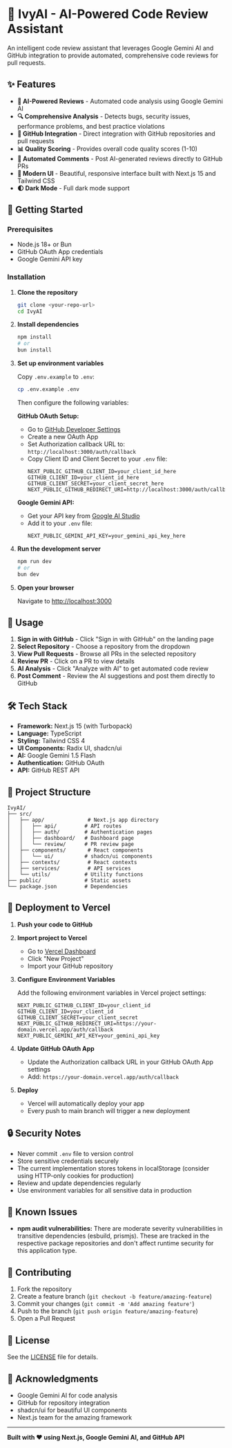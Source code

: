 # 🤖 IvyAI - AI-Powered Code Review Assistant

An intelligent code review assistant that leverages Google Gemini AI and GitHub integration to provide automated, comprehensive code reviews for pull requests.

## ✨ Features

- **🎯 AI-Powered Reviews** - Automated code analysis using Google Gemini AI
- **🔍 Comprehensive Analysis** - Detects bugs, security issues, performance problems, and best practice violations
- **🔗 GitHub Integration** - Direct integration with GitHub repositories and pull requests
- **📊 Quality Scoring** - Provides overall code quality scores (1-10)
- **💬 Automated Comments** - Post AI-generated reviews directly to GitHub PRs
- **🎨 Modern UI** - Beautiful, responsive interface built with Next.js 15 and Tailwind CSS
- **🌓 Dark Mode** - Full dark mode support

## 🚀 Getting Started

### Prerequisites

- Node.js 18+ or Bun
- GitHub OAuth App credentials
- Google Gemini API key

### Installation

1. **Clone the repository**
   ```bash
   git clone <your-repo-url>
   cd IvyAI
   ```

2. **Install dependencies**
   ```bash
   npm install
   # or
   bun install
   ```

3. **Set up environment variables**
   
   Copy `.env.example` to `.env`:
   ```bash
   cp .env.example .env
   ```

   Then configure the following variables:
   
   **GitHub OAuth Setup:**
   - Go to [GitHub Developer Settings](https://github.com/settings/developers)
   - Create a new OAuth App
   - Set Authorization callback URL to: `http://localhost:3000/auth/callback`
   - Copy Client ID and Client Secret to your `.env` file:
     ```env
     NEXT_PUBLIC_GITHUB_CLIENT_ID=your_client_id_here
     GITHUB_CLIENT_ID=your_client_id_here
     GITHUB_CLIENT_SECRET=your_client_secret_here
     NEXT_PUBLIC_GITHUB_REDIRECT_URI=http://localhost:3000/auth/callback
     ```

   **Google Gemini API:**
   - Get your API key from [Google AI Studio](https://makersuite.google.com/app/apikey)
   - Add it to your `.env` file:
     ```env
     NEXT_PUBLIC_GEMINI_API_KEY=your_gemini_api_key_here
     ```

4. **Run the development server**
   ```bash
   npm run dev
   # or
   bun dev
   ```

5. **Open your browser**
   
   Navigate to [http://localhost:3000](http://localhost:3000)

## 📖 Usage

1. **Sign in with GitHub** - Click "Sign in with GitHub" on the landing page
2. **Select Repository** - Choose a repository from the dropdown
3. **View Pull Requests** - Browse all PRs in the selected repository
4. **Review PR** - Click on a PR to view details
5. **AI Analysis** - Click "Analyze with AI" to get automated code review
6. **Post Comment** - Review the AI suggestions and post them directly to GitHub

## 🛠️ Tech Stack

- **Framework:** Next.js 15 (with Turbopack)
- **Language:** TypeScript
- **Styling:** Tailwind CSS 4
- **UI Components:** Radix UI, shadcn/ui
- **AI:** Google Gemini 1.5 Flash
- **Authentication:** GitHub OAuth
- **API:** GitHub REST API

## 📁 Project Structure

```
IvyAI/
├── src/
│   ├── app/              # Next.js app directory
│   │   ├── api/         # API routes
│   │   ├── auth/        # Authentication pages
│   │   ├── dashboard/   # Dashboard page
│   │   └── review/      # PR review page
│   ├── components/       # React components
│   │   └── ui/          # shadcn/ui components
│   ├── contexts/         # React contexts
│   ├── services/         # API services
│   └── utils/           # Utility functions
├── public/              # Static assets
└── package.json         # Dependencies
```

## 🚀 Deployment to Vercel

1. **Push your code to GitHub**

2. **Import project to Vercel**
   - Go to [Vercel Dashboard](https://vercel.com/dashboard)
   - Click "New Project"
   - Import your GitHub repository

3. **Configure Environment Variables**
   
   Add the following environment variables in Vercel project settings:
   ```
   NEXT_PUBLIC_GITHUB_CLIENT_ID=your_client_id
   GITHUB_CLIENT_ID=your_client_id
   GITHUB_CLIENT_SECRET=your_client_secret
   NEXT_PUBLIC_GITHUB_REDIRECT_URI=https://your-domain.vercel.app/auth/callback
   NEXT_PUBLIC_GEMINI_API_KEY=your_gemini_api_key
   ```

4. **Update GitHub OAuth App**
   - Update the Authorization callback URL in your GitHub OAuth App settings
   - Add: `https://your-domain.vercel.app/auth/callback`

5. **Deploy**
   - Vercel will automatically deploy your app
   - Every push to main branch will trigger a new deployment

## 🔒 Security Notes

- Never commit `.env` file to version control
- Store sensitive credentials securely
- The current implementation stores tokens in localStorage (consider using HTTP-only cookies for production)
- Review and update dependencies regularly
- Use environment variables for all sensitive data in production

## 📝 Known Issues

- **npm audit vulnerabilities:** There are moderate severity vulnerabilities in transitive dependencies (esbuild, prismjs). These are tracked in the respective package repositories and don't affect runtime security for this application type.

## 🤝 Contributing

1. Fork the repository
2. Create a feature branch (`git checkout -b feature/amazing-feature`)
3. Commit your changes (`git commit -m 'Add amazing feature'`)
4. Push to the branch (`git push origin feature/amazing-feature`)
5. Open a Pull Request

## 📄 License

See the [LICENSE](LICENSE) file for details.

## 🙏 Acknowledgments

- Google Gemini AI for code analysis
- GitHub for repository integration
- shadcn/ui for beautiful UI components
- Next.js team for the amazing framework

---

**Built with ❤️ using Next.js, Google Gemini AI, and GitHub API**
